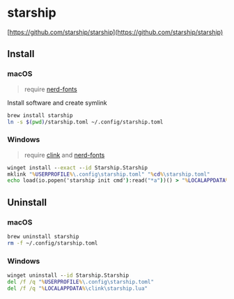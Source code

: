 # starship

[https://github.com/starship/starship](https://github.com/starship/starship)

## Install

### macOS

> require [nerd-fonts](../nerdfonts)

<!-- TODO: require bashrc dotfile -->

Install software and create symlink

```bash
brew install starship
ln -s $(pwd)/starship.toml ~/.config/starship.toml
```

### Windows

> require [clink](../clink) and [nerd-fonts](../nerdfonts)

```bat
winget install --exact --id Starship.Starship
mklink "%USERPROFILE%\.config\starship.toml" "%cd%\starship.toml"
echo load(io.popen('starship init cmd'):read("*a"))() > "%LOCALAPPDATA%\clink\starship.lua"
```

## Uninstall

### macOS

```bash
brew uninstall starship
rm -f ~/.config/starship.toml
```

### Windows

```bat
winget uninstall --id Starship.Starship
del /f /q "%USERPROFILE%\.config\starship.toml"
del /f /q "%LOCALAPPDATA%\clink\starship.lua"
```
